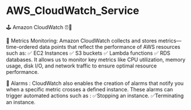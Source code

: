 # AWS_CloudWatch_Service
🕹 Amazon CloudWatch ⏰🚨


🎯 Metrics Monitoring:
Amazon CloudWatch collects and stores metrics—time-ordered data points that reflect the performance of AWS resources such as: 
✅ EC2 Instances
✅ S3 buckets
✅ Lambda functions 
✅ RDS databases.
 It allows us to monitor key metrics like CPU utilization, memory usage, disk I/O, and network traffic to ensure optimal resource performance.

🎯 Alarms :
CloudWatch also enables the creation of alarms that notify you when a specific metric crosses a defined instance. 
These alarms can trigger automated actions such as : 
✅Stopping an instance.
✅Terminating an instance.

